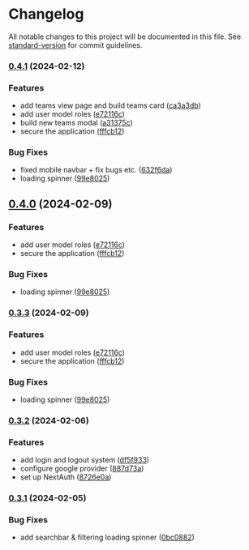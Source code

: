 # Changelog

All notable changes to this project will be documented in this file. See [standard-version](https://github.com/conventional-changelog/standard-version) for commit guidelines.

### [0.4.1](https://github.com/dragon-devs/project-manager/compare/v0.3.2...v0.4.1) (2024-02-12)


### Features

* add teams view page and build teams card ([ca3a3db](https://github.com/dragon-devs/project-manager/commit/ca3a3db50f180ab3258abf81f9fffeaf227bf180))
* add user model roles ([e72116c](https://github.com/dragon-devs/project-manager/commit/e72116c87d95ab5a7401c5a3e1787564d95ac614))
* build new teams modal ([a31375c](https://github.com/dragon-devs/project-manager/commit/a31375c54c3e247151db07e4a9a3bc58f3abd3f6))
* secure the application ([fffcb12](https://github.com/dragon-devs/project-manager/commit/fffcb128cb38f10dc9ffdbe6a65a339b3492200f))


### Bug Fixes

* fixed mobile navbar + fix bugs etc. ([632f6da](https://github.com/dragon-devs/project-manager/commit/632f6dac44b383bc0675ef1bbbdb8b886aa86bd7))
* loading spinner ([99e8025](https://github.com/dragon-devs/project-manager/commit/99e802523a686b2d7ca19b26580f2f416ba52d70))

## [0.4.0](https://github.com/dragon-devs/project-manager/compare/v0.3.2...v0.4.0) (2024-02-09)


### Features

* add user model roles ([e72116c](https://github.com/dragon-devs/project-manager/commit/e72116c87d95ab5a7401c5a3e1787564d95ac614))
* secure the application ([fffcb12](https://github.com/dragon-devs/project-manager/commit/fffcb128cb38f10dc9ffdbe6a65a339b3492200f))


### Bug Fixes

* loading spinner ([99e8025](https://github.com/dragon-devs/project-manager/commit/99e802523a686b2d7ca19b26580f2f416ba52d70))

### [0.3.3](https://github.com/dragon-devs/project-manager/compare/v0.3.2...v0.3.3) (2024-02-09)


### Features

* add user model roles ([e72116c](https://github.com/dragon-devs/project-manager/commit/e72116c87d95ab5a7401c5a3e1787564d95ac614))
* secure the application ([fffcb12](https://github.com/dragon-devs/project-manager/commit/fffcb128cb38f10dc9ffdbe6a65a339b3492200f))


### Bug Fixes

* loading spinner ([99e8025](https://github.com/dragon-devs/project-manager/commit/99e802523a686b2d7ca19b26580f2f416ba52d70))

### [0.3.2](https://github.com/dragon-devs/project-manager/compare/v0.3.1...v0.3.2) (2024-02-06)


### Features

* add login and logout system ([df5f933](https://github.com/dragon-devs/project-manager/commit/df5f933038446fb022315c0697b30e3513dead9c))
* configure google provider ([887d73a](https://github.com/dragon-devs/project-manager/commit/887d73a35493d0207274d5ac42271335a866ba72))
* set up NextAuth ([8726e0a](https://github.com/dragon-devs/project-manager/commit/8726e0aeeb5b18bebe0d2d83a130eec4d0f9b6fc))

### [0.3.1](https://github.com/dragon-devs/project-manager/compare/v0.3.0...v0.3.1) (2024-02-05)


### Bug Fixes

* add searchbar & filtering loading spinner ([0bc0882](https://github.com/dragon-devs/project-manager/commit/0bc0882459ce6a50505900d362aeca064593eba0))
